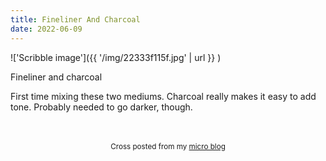 ```yaml
---
title: Fineliner And Charcoal
date: 2022-06-09
---
```

!['Scribble image']({{ '/img/22333f115f.jpg' | url }} )
<br>
<p>Fineliner and charcoal</p>
<p>First time mixing these two mediums. Charcoal really makes it easy to add tone. Probably needed to go darker, though.</p>

<br>
<br>
<center><small>Cross posted from my <a href='http://micro.blog/joshnicholas'>micro blog</a></small></center>
<br>
    